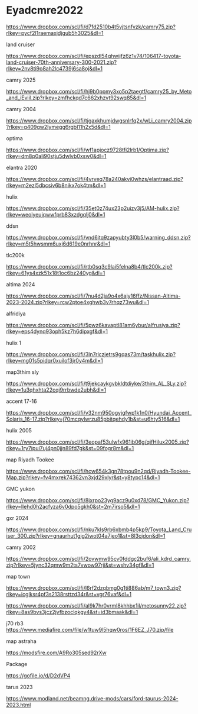 # Eyadcmre2022

https://www.dropbox.com/scl/fi/d7fd2510b4t5vjtsnfvzk/camry75.zip?rlkey=pycf2l1raemaxjdjgub5h3025&dl=1

land cruiser 

https://www.dropbox.com/scl/fi/epszdl54ghwijfz6z1v74/106417-toyota-land-cruiser-70th-anniversary-300-2021.zip?rlkey=2nv8ti9o8ah2lc4739j6sa8oj&dl=1


camry 2025


https://www.dropbox.com/scl/fi/hj9b0ppmy3xo5p2taegtf/camry25_by_Meto_and_iEviil.zip?rlkey=zmfhckqd7c662xhzvt92swq85&dl=1

camry 2004


https://www.dropbox.com/scl/fi/tjgaxkhumjdwgsnlrfq2x/wLi_camry2004.zip?rlkey=g409gw2lymegg6rgbl11h2x5d&dl=1

optima

https://www.dropbox.com/scl/fi/wf1apjocz9728tfi2lrb1/Optima.zip?rlkey=dm8p0ali90stju5dwlvb0xsw0&dl=1

elantra 2020

https://www.dropbox.com/scl/fi/4vrveq78a240akvi0whzs/elantraad.zip?rlkey=m2ezl5dbcsiv6b8nikx7ok4tm&dl=1



hulix 

https://www.dropbox.com/scl/fi/35et0z74ux23p2uizv3j5/AM-hulix.zip?rlkey=weoiyeujqwwfprb83xzdgqlj0&dl=1


ddsn 

https://www.dropbox.com/scl/fi/vnd6itq9zapyubty3l0b5/warning_ddsn.zip?rlkey=m5t5hwsmm6uxj6d619e0nrhnr&dl=1


tlc200k

https://www.dropbox.com/scl/fi/rtb0sq3c9lai5felna8b4/tlc200k.zip?rlkey=61ys4xzk51x18t1oc6bz240yg&dl=1


altima 2024 

https://www.dropbox.com/scl/fi/7nu4d2ja9o4x6ajy16ffz/Nissan-Altima-2023-2024.zip?rlkey=rcw2ptoe4xghwb3v7rhqz73wu&dl=1

alfridiya

https://www.dropbox.com/scl/fi/5pwz6kavaptl81am6ybur/alfrusiya.zip?rlkey=eps4dynq93oph5kz7h6dipxgf&dl=1



hulix 1

https://www.dropbox.com/scl/fi/3ln7rlczjetrs9gqas73m/taskhulix.zip?rlkey=mg01s5pidqr0xuilof3jr0y4m&dl=1



map3thim sly


https://www.dropbox.com/scl/fi/t9jekcaykgvbkldtdiyke/3thim_AL_SLy.zip?rlkey=1u3qhxhta22cqi9rrbwde2ubh&dl=1



accent 17-16

https://www.dropbox.com/scl/fi/v32nm950ogvjgfwp1k1n0/Hyundai_Accent_Solaris_16-17.zip?rlkey=j70mcqylwrzu85pbitqehdy1b&st=u6hty516&dl=1

hulix 2005

https://www.dropbox.com/scl/fi/3eopaf53ulwfx961ib06g/qifHilux2005.zip?rlkey=1ry7ipui7uj4pn0jjn89fd7gk&st=09fogr8m&dl=1




map Riyadh Tookee 


https://www.dropbox.com/scl/fi/hcw654k3gn78tpou9n2qd/Riyadh-Tookee-Map.zip?rlkey=fv4mxrek74362vn3xjd29xlyr&st=y8typc14&dl=1




GMC yukon

https://www.dropbox.com/scl/fi/8jxrpo23yg9acz9u0xd78/GMC_Yukon.zip?rlkey=llehd0h2acfyza6v0dpo5gkh0&st=2m7irso5&dl=1



gxr 2024



https://www.dropbox.com/scl/fi/nku7kls9rb6xbmb4p5kp9/Toyota_Land_Cruiser_300.zip?rlkey=gnaurhut1gjg2iwot04a7jeo1&st=8l3cjdon&dl=1



camry 2002


https://www.dropbox.com/scl/fi/2ovwmw95cv0fddgc2buf6/ali_kdrd_camry.zip?rlkey=5jync32qmw9m2ts7vwow97rji&st=wshv34gf&dl=1



map town



https://www.dropbox.com/scl/fi/l6rf2dzqbmg0g1ti886ab/m7_town3.zip?rlkey=icglksr4pf3s2138rsttzd34r&st=vgr76vaf&dl=1







https://www.dropbox.com/scl/fi/al9k7hr0vrml8khhbx1il/metosunny22.zip?rlkey=8as9bvs3jcz2jvfbzoclqkgy4&st=id3bmaak&dl=1

j70 rb3
https://www.mediafire.com/file/w1tuw9l5hqw0ros/1F6EZ_J70.zip/file






map astraha


https://modsfire.com/A9Ro305sed92rXw




Package



https://gofile.io/d/D2dVP4





tarus 2023


https://www.modland.net/beamng.drive-mods/cars/ford-taurus-2024-2023.html
